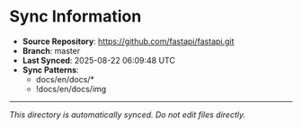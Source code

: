 # Sync Information

- **Source Repository**: https://github.com/fastapi/fastapi.git
- **Branch**: master
- **Last Synced**: 2025-08-22 06:09:48 UTC
- **Sync Patterns**:
  - docs/en/docs/*
  - !docs/en/docs/img

---
*This directory is automatically synced. Do not edit files directly.*
